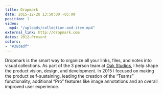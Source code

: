 ```yaml
---
title: Dropmark
date: 2015-12-28 13:50:00 -05:00
position: 1
video:
  mp4: "/uploads/collection-and-item.mp4"
external_link: http://dropmark.com
dates: 2012–Present
colors:
- "#38dedf"
---
```


Dropmark is the smart way to organize all your links, files, and notes into visual collections. As part of the 3 person team at [Oak Studios](http://oak.is), I help shape the product vision, design, and development. In 2015 I focused on making the product self-sustaining, leading the creation of the “Teams” functionality, additional “Pro” features like image annotations and an overall improved user experience.